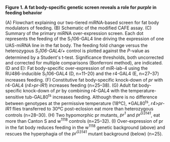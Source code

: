**Figure 1. A fat body-specific genetic screen reveals a role for *purple* in feeding behavior**

(A) Flowchart explaining our two-tiered miRNA-based screen for fat body modulators of feeding.
(B) Schematic of the modified CAFE assay.
(C) Summary of the primary miRNA over-expression screen. Each dot represents the feeding of the S<sub>1</sub>106-GAL4 line driving the expression of one UAS-miRNA line in the fat body. The feeding fold change versus the heterozygous *S<sub>1</sub>106-GAL4/+* control is plotted against the *P*-value as determined by a Student's t-test. Significance thresholds, both uncorrected and corrected for multiple comparisons (Bonferroni method), are indicated.
(D and E): Fat body-specific over-expression of miR-iab-4 using the RU486-inducible S<sub>1</sub>106-GAL4 (D, n=11–20) and the r4-GAL4 (E, n=27–37) increases feeding.
(F) Constitutive fat body-specific knock-down of *pr* with r4-GAL4 (*r4>pr-IR1*) increases feeding (n=25–38). 
(G) Adult fat body-specific knock-down of *pr* by combining r4-GAL4 with the temperature-sensitive tub-GAL80<sup>ts</sup> increases feeding. Although there is no difference between genotypes at the permissive temperature (18ºC), *GAL80<sup>ts</sup>, *r4>pr-IR1* flies transferred to 30ºC post-eclosion eat more than heterozygous controls (n=28–30).
(H) Two hypomorphic pr mutants, *pr<sup>1</sup>* and *pr<sup>G3141</sup>*, eat more than Canton S and w<sup>1118</sup> controls (n=25–32).
(I) Over-expression of pr in the fat body reduces feeding in the w<sup>1118</sup> genetic background (above) and rescues the hyperphagia of the *pr<sup>G3141</sup>* mutant background (below) (n=25). 
